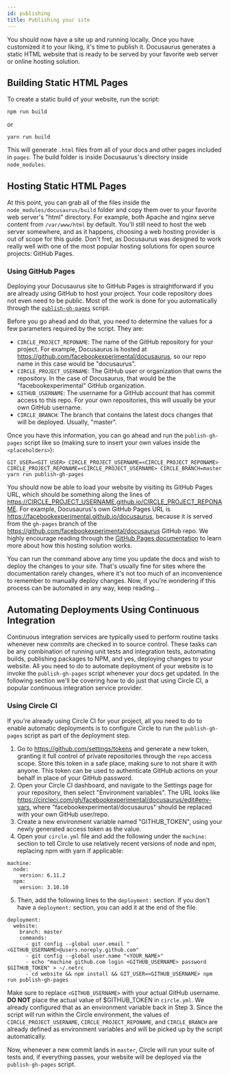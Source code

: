 ```yaml
---
id: publishing
title: Publishing your site
---
```


You should now have a site up and running locally. Once you have customized it to your liking, it's time to publish it. Docusaurus generates a static HTML website that is ready to be served by your favorite web server or online hosting solution.

## Building Static HTML Pages

To create a static build of your website, run the script:

```
npm run build
```

or

```
yarn run build
```

This will generate `.html` files from all of your docs and other pages included in `pages`. The build folder is inside Docusaurus's directory inside `node_modules`.

## Hosting Static HTML Pages

At this point, you can grab all of the files inside the `node_modules/docusaurus/build` folder and copy them over to your favorite web server's "html" directory. For example, both Apache and nginx serve content from `/var/www/html` by default. You'll still need to host the web server somewhere, and as it happens, choosing a web hosting provider is out of scope for this guide. Don't fret, as Docusaurus was designed to work really well with one of the most popular hosting solutions for open source projects: GitHub Pages.

### Using GitHub Pages

Deploying your Docusaurus site to GitHub Pages is straightforward if you are already using GitHub to host your project. Your code repository does not even need to be public. Most of the work is done for you automatically through the [`publish-gh-pages`](./commands.md#docusaurus-publish) script.

Before you go ahead and do that, you need to determine the values for a few parameters required by the script. They are:

- `CIRCLE_PROJECT_REPONAME`: The name of the GitHub repository for your project. For example, Docusaurus is hosted at https://github.com/facebookexperimental/docusaurus, so our repo name in this case would be "docusaurus". 
- `CIRCLE_PROJECT_USERNAME`: The GitHub user or organization that owns the repository. In the case of Docusaurus, that would be the "facebookexperimental" GitHub organization.
- `GITHUB_USERNAME`: The username for a GitHub account that has commit access to this repo. For your own repositories, this will usually be your own GitHub username.
- `CIRCLE_BRANCH`: The branch that contains the latest docs changes that will be deployed. Usually, "master".

Once you have this information, you can go ahead and run the `publish-gh-pages` script like so (making sure to insert your own values inside the `<placeholders>`):

```
GIT_USER=<GIT_USER> CIRCLE_PROJECT_USERNAME=<CIRCLE_PROJECT_REPONAME> CIRCLE_PROJECT_REPONAME=<CIRCLE_PROJECT_USERNAME> CIRCLE_BRANCH=master yarn run publish-gh-pages
```

You should now be able to load your website by visiting its GitHub Pages URL, which should be something along the lines of https://CIRCLE_PROJECT_USERNAME.github.io/CIRCLE_PROJECT_REPONAME. For example, Docusaurus's own GitHub Pages URL is https://facebookexperimental.github.io/docusaurus, because it is served from the `gh-pages` branch of the https://github.com/facebookexperimental/docusaurus GitHub repo. We highly encourage reading through the [GitHub Pages documentation](https://pages.github.com) to learn more about how this hosting solution works. 

You can run the command above any time you update the docs and wish to deploy the changes to your site. That's usually fine for sites where the documentation rarely changes, where it's not too much of an inconvenience to remember to manually deploy changes. Now, if you're wondering if this process can be automated in any way, keep reading...

## Automating Deployments Using Continuous Integration

Continuous integration services are typically used to perform routine tasks whenever new commits are checked in to source control. These tasks can be any combination of running unit tests and integration tests, automating builds, publishing packages to NPM, and yes, deploying changes to your website. All you need to do to automate deployment of your website is to invoke the `publish-gh-pages` script whenever your docs get updated. In the following section we'll be covering how to do just that using Circle CI, a popular continuous integration service provider.

### Using Circle CI

If you're already using Circle CI for your project, all you need to do to enable automatic deployments is to configure Circle to run the `publish-gh-pages` script as part of the deployment step.

  1. Go to https://github.com/settings/tokens and generate a new token, granting it full control of private repositories through the `repo` access scope. Store this token in a safe place, making sure to not share it with anyone. This token can be used to authenticate GitHub actions on your behalf in place of your GitHub password.
  2. Open your Circle CI dashboard, and navigate to the Settings page for your repository, then select "Environment variables". The URL looks like https://circleci.com/gh/facebookexperimental/docusaurus/edit#env-vars, where "facebookexperimental/docusaurus" should be replaced with your own GitHub user/repo.
  3. Create a new environment variable named "GITHUB_TOKEN", using your newly generated access token as the value.
  4. Open your `circle.yml` file and add the following under the `machine:` section to tell Circle to use relatively recent versions of node and npm, replacing npm with yarn if applicable:

  ```
  machine:
    node:
      version: 6.11.2
    npm:
      version: 3.10.10
  ``` 

  5. Then, add the following lines to the `deployment:` section. If you don't have a `deployment:` section, you can add it at the end of the file.

  ```
  deployment:
    website:
      branch: master
      commands:
        - git config --global user.email "<GITHUB_USERNAME>@users.noreply.github.com"
        - git config --global user.name "<YOUR_NAME>"
        - echo "machine github.com login <GITHUB_USERNAME> password $GITHUB_TOKEN" > ~/.netrc
        - cd website && npm install && GIT_USER=<GITHUB_USERNAME> npm run publish-gh-pages
  ```

Make sure to replace `<GITHUB_USERNAME>` with your actual GitHub username. **DO NOT** place the actual value of $GITHUB_TOKEN in `circle.yml`. We already configured that as an environment variable back in Step 3. Since the script will run within the Circle environment, the values of `CIRCLE_PROJECT_USERNAME`, `CIRCLE_PROJECT_REPONAME`, and `CIRCLE_BRANCH` are already defined as environment variables and will be picked up by the script automatically.

Now, whenever a new commit lands in `master`, Circle will run your suite of tests and, if everything passes, your website will be deployed via the `publish-gh-pages` script.
